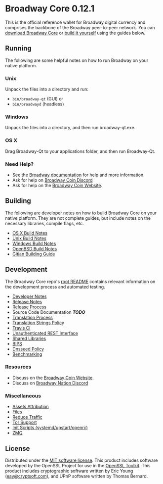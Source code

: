 Broadway Core 0.12.1
=====================

This is the official reference wallet for Broadway digital currency and comprises the backbone of the Broadway peer-to-peer network. You can [download Broadway Core](https://github.com/BroadwayPixels/Coin/releases) or [build it yourself](#building) using the guides below.

Running
---------------------
The following are some helpful notes on how to run Broadway on your native platform.

### Unix

Unpack the files into a directory and run:

- `bin/broadway-qt` (GUI) or
- `bin/broadwayd` (headless)

### Windows

Unpack the files into a directory, and then run broadway-qt.exe.

### OS X

Drag Broadway-Qt to your applications folder, and then run Broadway-Qt.

### Need Help?

* See the [Broadway documentation](https://dashpay.atlassian.net/wiki/display/DOC)
for help and more information.
* Ask for help on [Broadway Coin Discord](https://discord.gg/QFgyYyb)
* Ask for help on the [Broadway Coin Website](https://coin.broadwaypixels.com).

Building
---------------------
The following are developer notes on how to build Broadway Core on your native platform. They are not complete guides, but include notes on the necessary libraries, compile flags, etc.

- [OS X Build Notes](build-osx.md)
- [Unix Build Notes](build-unix.md)
- [Windows Build Notes](build-windows.md)
- [OpenBSD Build Notes](build-openbsd.md)
- [Gitian Building Guide](gitian-building.md)

Development
---------------------
The Broadway Core repo's [root README](/README.md) contains relevant information on the development process and automated testing.

- [Developer Notes](developer-notes.md)
- [Release Notes](release-notes.md)
- [Release Process](release-process.md)
- Source Code Documentation ***TODO***
- [Translation Process](translation_process.md)
- [Translation Strings Policy](translation_strings_policy.md)
- [Travis CI](travis-ci.md)
- [Unauthenticated REST Interface](REST-interface.md)
- [Shared Libraries](shared-libraries.md)
- [BIPS](bips.md)
- [Dnsseed Policy](dnsseed-policy.md)
- [Benchmarking](benchmarking.md)

### Resources
* Discuss on the [Broadway Coin Website](https://coin.broadwaypixels.com).
* Discuss on [Broadway Nation Discord](https://discord.gg/QFgyYyb)

### Miscellaneous
- [Assets Attribution](assets-attribution.md)
- [Files](files.md)
- [Reduce Traffic](reduce-traffic.md)
- [Tor Support](tor.md)
- [Init Scripts (systemd/upstart/openrc)](init.md)
- [ZMQ](zmq.md)

License
---------------------
Distributed under the [MIT software license](/COPYING).
This product includes software developed by the OpenSSL Project for use in the [OpenSSL Toolkit](https://www.openssl.org/). This product includes
cryptographic software written by Eric Young ([eay@cryptsoft.com](mailto:eay@cryptsoft.com)), and UPnP software written by Thomas Bernard.
